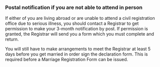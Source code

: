 ###  Postal notification if you are not able to attend in person

If either of you are living abroad or are unable to attend a civil
registration office due to serious illness, you should contact a Registrar to
get permission to make your 3-month notification by post. If permission is
granted, the Registrar will send you a form which you must complete and
return.

You will still have to make arrangements to meet the Registrar at least 5 days
before you get married in order sign the declaration form. This is required
before a Marriage Registration Form can be issued.
